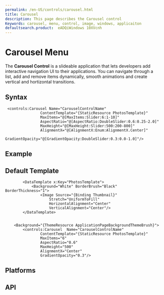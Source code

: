 ```yaml
---
permalink: /en-US/controls/carousel.html
title: Carousel
description: This page describes the Carousel control
Keywords: carousel, menu, control, image, windows, applicaiton
defaultsearch.product:  eADQiWindows 10XVcnh 
---
```


# Carousel Menu
The **Carousel Control** is a slideable application that lets developers add interactive navigation UI to their applications. You can navigate through a list, add and remove items dynamically, smooth animations and create vertical and hortizontal transitions. 
 

## Syntax 
```xaml
 <controls:Carousel Name="CarouselControlName"
                ContentTemplate="{StaticResource PhotosTemplate}"
                MaxItems="@[MaxItems:Slider:6:1-10]"
                AspectRatio="@[AspectRatio:DoubleSlider:0.6:0.25-2.0]"
                MaxHeight="@[MaxHeight:Slider:500:200-800]"
                AlignmentX="@[AlignmentX:Enum:AlignmentX.Center]"
                GradientOpacity="@[GradientOpacity:DoubleSlider:0.3:0.0-1.0]"/>
```          

## Example


## Default Template 
```xaml
        <DataTemplate x:Key="PhotosTemplate">
            <Background="White" BorderBrush="Black" BorderThickness="1">
                <Image Source="{Binding Thumbnail}"
                    Stretch="UniformToFill"
                    HorizontalAlignment="Center"
                    VerticalAlignment="Center"/>
        </DataTemplate>


    <Background="{ThemeResource ApplicationPageBackgroundThemeBrush}">
        <controls:Carousel  Name="CarouselControlName"
                ContentTemplate="{StaticResource PhotosTemplate}"
                MaxItems="6"
                AspectRatio="0.6"
                MaxHeight="500"
                AlignmentX="Center"
                GradientOpacity="0.3"/>
```

## Platforms 

## API 
